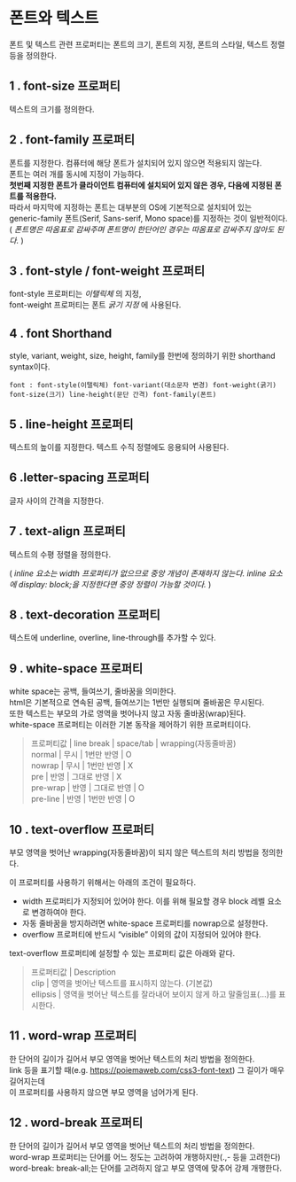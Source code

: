 # 폰트와 텍스트

폰트 및 텍스트 관련 프로퍼티는 폰트의 크기, 폰트의 지정, 폰트의 스타일, 텍스트 정렬 등을 정의한다.

## 1 . font-size 프로퍼티

텍스트의 크기를 정의한다.

## 2 . font-family 프로퍼티

폰트를 지정한다. 컴퓨터에 해당 폰트가 설치되어 있지 않으면 적용되지 않는다.   
폰트는 여러 개를 동시에 지정이 가능하다.   
**첫번째 지정한 폰트가 클라이언트 컴퓨터에 설치되어 있지 않은 경우, 다음에 지정된 폰트를 적용한다.**   
따라서 마지막에 지정하는 폰트는 대부분의 OS에 기본적으로 설치되어 있는    
generic-family 폰트(Serif, Sans-serif, Mono space)를 지정하는 것이 일반적이다.   
( _폰트명은 따옴표로 감싸주며 폰트명이 한단어인 경우는 따옴표로 감싸주지 않아도 된다._ )

## 3 . font-style / font-weight 프로퍼티

font-style 프로퍼티는 *이탤릭체* 의 지정,    
font-weight 프로퍼티는 폰트 *굵기 지정* 에 사용된다.

## 4 . font Shorthand

style, variant, weight, size, height, family를 한번에 정의하기 위한 shorthand syntax이다.
```
font : font-style(이탤릭체) font-variant(대소문자 변경) font-weight(굵기) font-size(크기) line-height(문단 간격) font-family(폰트)
```

## 5 .  line-height 프로퍼티

텍스트의 높이를 지정한다. 텍스트 수직 정렬에도 응용되어 사용된다.

## 6 .letter-spacing 프로퍼티

글자 사이의 간격을 지정한다.

## 7 . text-align 프로퍼티

텍스트의 수평 정렬을 정의한다.

( _inline 요소는 width 프로퍼티가 없으므로 중앙 개념이 존재하지 않는다. inline 요소에 display: block;을 지정한다면 중앙 정렬이 가능할 것이다._ )

## 8 . text-decoration 프로퍼티

텍스트에 underline, overline, line-through를 추가할 수 있다.

## 9 . white-space 프로퍼티

white space는 공백, 들여쓰기, 줄바꿈을 의미한다.   
html은 기본적으로 연속된 공백, 들여쓰기는 1번만 실행되며 줄바꿈은 무시된다.   
또한 텍스트는 부모의 가로 영역을 벗어나지 않고 자동 줄바꿈(wrap)된다.    
white-space 프로퍼티는 이러한 기본 동작을 제어하기 위한 프로퍼티이다.

> 프로퍼티값 | line break | space/tab | wrapping(자동줄바꿈)    
> normal | 무시 | 1번만 반영 | O    
> nowrap | 무시 | 1번만 반영 | X    
> pre | 반영 | 그대로 반영 | X   
> pre-wrap | 반영 | 그대로 반영 | O    
> pre-line | 반영 | 1번만 반영 | O

## 10 . text-overflow 프로퍼티

부모 영역을 벗어난 wrapping(자동줄바꿈)이 되지 않은 텍스트의 처리 방법을 정의한다.

이 프로퍼티를 사용하기 위해서는 아래의 조건이 필요하다.
- width 프로퍼티가 지정되어 있어야 한다. 이를 위해 필요할 경우 block 레벨 요소로 변경하여야 한다.   
- 자동 줄바꿈을 방지하려면 white-space 프로퍼티를 nowrap으로 설정한다.    
- overflow 프로퍼티에 반드시 “visible” 이외의 값이 지정되어 있어야 한다.

text-overflow 프로퍼티에 설정할 수 있는 프로퍼티 값은 아래와 같다.

> 프로퍼티값 | Description   
> clip | 영역을 벗어난 텍스트를 표시하지 않는다. (기본값)   
> ellipsis | 영역을 벗어난 텍스트를 잘라내어 보이지 않게 하고 말줄임표(…)를 표시한다.

## 11 . word-wrap 프로퍼티
한 단어의 길이가 길어서 부모 영역을 벗어난 텍스트의 처리 방법을 정의한다.    
link 등을 표기할 때(e.g. https://poiemaweb.com/css3-font-text) 그 길이가 매우 길어지는데   
이 프로퍼티를 사용하지 않으면 부모 영역을 넘어가게 된다.

## 12 . word-break 프로퍼티

한 단어의 길이가 길어서 부모 영역을 벗어난 텍스트의 처리 방법을 정의한다.    
word-wrap 프로퍼티는 단어를 어느 정도는 고려하여 개행하지만(.,- 등을 고려한다)    
word-break: break-all;는 단어를 고려하지 않고 부모 영역에 맞추어 강제 개행한다.
